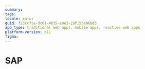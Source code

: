 ```yaml
---
summary: 
tags: 
locale: en-us
guid: f23cc75e-dc61-4b35-a8e3-29f153e86bd3
app_type: traditional web apps, mobile apps, reactive web apps
platform-version: o11
figma:
---
```


# SAP
